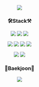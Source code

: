 

<p align="center">
<img src="https://capsule-render.vercel.app/api?type=rounded&color=auto&height=150&section=header&text=MinjuKang&fontSize=60" />
</p>


<h3 align="center">
🛠Stack⚒
</h3>

<p align="center">
<img src="https://img.shields.io/badge/JAVA-007396?style=for-the-badge&logo=java&logoColor=white">
<img src="https://img.shields.io/badge/Spring-6DB33F?style=for-the-badge&logo=Spring&logoColor=white">
<img src="https://img.shields.io/badge/mysql-4479A1?style=for-the-badge&logo=mysql&logoColor=white"> 
</p> 

<p align="center">
<img src="https://img.shields.io/badge/javascript-F7DF1E?style=for-the-badge&logo=javascript&logoColor=black"> 
<img src="https://img.shields.io/badge/jquery-0769AD?style=for-the-badge&logo=jquery&logoColor=white">
<img src="https://img.shields.io/badge/vue.js-4FC08D?style=for-the-badge&logo=vue.js&logoColor=white">
<img src="https://img.shields.io/badge/bootstrap-7952B3?style=for-the-badge&logo=bootstrap&logoColor=white"> 
</p>

<p align="center">
<img src="https://img.shields.io/badge/aws-232F3E?style=for-the-badge&logo=aws&logoColor=white"> 
<img src="https://img.shields.io/badge/apache tomcat-F8DC75?style=for-the-badge&logo=apachetomcat&logoColor=white"> 
</p>

<h3 align="center">
 🐣Baekjoon🐣
</h3>

<p align="center">
<img align="center" src="http://mazassumnida.wtf/api/generate_badge?boj=alswn8972">
</p>

  

